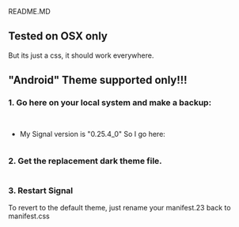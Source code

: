 README.MD

## Tested on OSX only
But its just a css, it should work everywhere.

## "Android" Theme supported only!!!

### 1. Go here on your local system and make a backup: 

```cd ~/Library/Application\ Support/Google/Chrome/Default/Extensions/bikioccmkafdpakkkcpdbppfkghcmihk/[CURRENT SIGNAL VERSION]/stylesheets
```
```mv manifest.css manifest.23
```

* My Signal version is "0.25.4_0" So I go here: 

```~/Library/Application\ Support/Google/Chrome/Default/Extensions/bikioccmkafdpakkkcpdbppfkghcmihk/0.25.4_0/stylesheets/
```

### 2. Get the replacement dark theme file.

```curl -O https://raw.githubusercontent.com/NoDataFound/Signal/master/manifest.css
```
### 3. Restart Signal

To revert to the default theme, just rename your manifest.23 back to manifest.css



